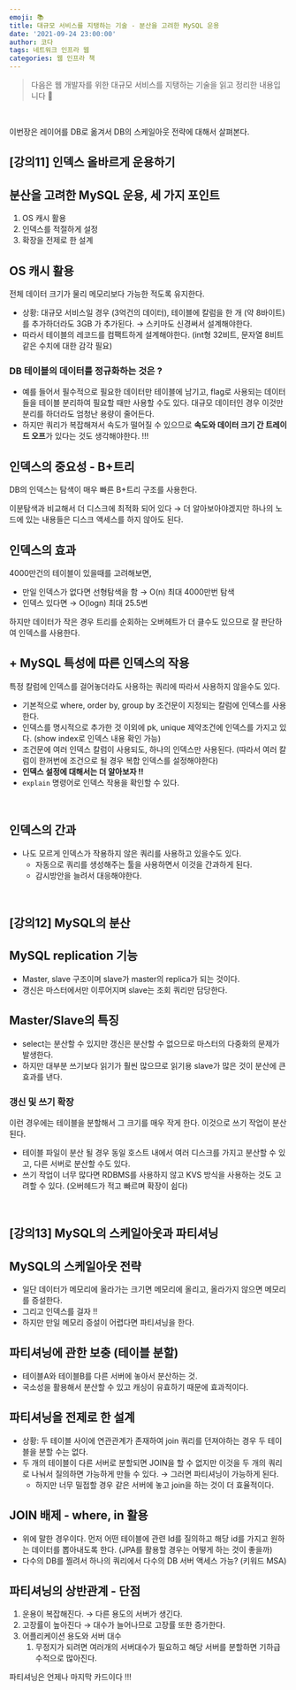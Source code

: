```yaml
---
emoji: 📚
title: 대규모 서비스를 지탱하는 기술 - 분산을 고려한 MySQL 운용
date: '2021-09-24 23:00:00'
author: 코다
tags: 네트워크 인프라 웹 
categories: 웹 인프라 책
---
```


> 다음은 웹 개발자를 위한 대규모 서비스를 지탱하는 기술을 읽고 정리한 내용입니다 🙌

<br>

이번장은 레이어를 DB로 옮겨서 DB의 스케일아웃 전략에 대해서 살펴본다. 

## [강의11] 인덱스 올바르게 운용하기

## 분산을 고려한 MySQL 운용, 세 가지 포인트

1. OS 캐시 활용
2. 인덱스를 적절하게 설정
3. 확장을 전제로 한 설계 

## OS 캐시 활용

전체 데이터 크기가 물리 메모리보다 가능한 적도록 유지한다. 

- 상황: 대규모 서비스일 경우 (3억건의 데이터), 테이블에 칼럼을 한 개 (약 8바이트)를 추가하더라도 3GB 가 추가된다. → 스키마도 신경써서 설계해야한다.
- 따라서 테이블의 레코드를 컴팩트하게 설계해야한다. (int형 32비트, 문자열 8비트 같은 수치에 대한 감각 필요)

### DB 테이블의 데이터를 정규화하는 것은 ?

- 예를 들어서 필수적으로 필요한 데이터만 테이블에 남기고, flag로 사용되는 데이터들을 테이블 분리하여 필요할 때만 사용할 수도 있다. 대규모 데이터인 경우 이것만 분리를 하더라도 엄청난 용량이 줄어든다.
- 하지만 쿼리가 복잡해져서 속도가 떨어질 수 있으므로 **속도와 데이터 크기 간 트레이드 오프**가 있다는 것도 생각해야한다. !!!

## 인덱스의 중요성 - B+트리

DB의 인덱스는 탐색이 매우 빠른 B+트리 구조를 사용한다.

이분탐색과 비교해서 더 디스크에 최적화 되어 있다 → 더 알아보아야겠지만 하나의 노드에 있는 내용들은 디스크 액세스를 하지 않아도 된다. 

## 인덱스의 효과

4000만건의 테이블이 있을때를 고려해보면, 

- 만일 인덱스가 없다면 선형탐색을 함 → O(n) 최대 4000만번 탐색
- 인덱스 있다면 → O(logn) 최대 25.5번

하지만 데이터가 작은 경우 트리를 순회하는 오버헤트가 더 클수도 있으므로 잘 판단하여 인덱스를 사용한다. 

## + MySQL 특성에 따른 인덱스의 작용

특정 칼럼에 인덱스를 걸어놓더라도 사용하는 쿼리에 따라서 사용하지 않을수도 있다.

- 기본적으로 where, order by, group by 조건문이 지정되는 칼럼에 인덱스를 사용한다.
- 인덱스를 명시적으로 추가한 것 이외에 pk, unique 제약조건에 인덱스를 가지고 있다. (show index로 인덱스 내용 확인 가능)
- 조건문에 여러 인덱스 칼럼이 사용되도, 하나의 인덱스만 사용된다. (따라서 여러 칼럼이 한꺼번에 조건으로 될 경우 복합 인덱스를 설정해야한다)
- **인덱스 설정에 대해서는 더 알아보자 !!**
- `explain` 명령어로 인덱스 작용을 확인할 수 있다.

<br>

## 인덱스의 간과

- 나도 모르게 인덱스가 작용하지 않은 쿼리를 사용하고 있을수도 있다.
    - 자동으로 쿼리를 생성해주는 툴을 사용하면서 이것을 간과하게 된다.
    - 감시방안을 늘려서 대응해야한다.

<br>

## [강의12] MySQL의 분산

## MySQL replication 기능

- Master, slave 구조이며 slave가 master의 replica가 되는 것이다.
- 갱신은 마스터에서만 이루어지며 slave는 조회 쿼리만 담당한다.

## Master/Slave의 특징

- select는 분산할 수 있지만 갱신은 분산할 수 없으므로 마스터의 다중화의 문제가 발생한다.
- 하지만 대부분 쓰기보다 읽기가 훨씬 많으므로 읽기용 slave가 많은 것이 분산에 큰 효과를 낸다.

### 갱신 및 쓰기 확장

이런 경우에는 테이블을 분할해서 그 크기를 매우 작게 한다. 이것으로 쓰기 작업이 분산된다. 

- 테이블 파일이 분산 될 경우 동일 호스트 내에서 여러 디스크를 가지고 분산할 수 있고, 다른 서버로 분산할 수도 있다.
- 쓰기 작업이 너무 많다면 RDBMS를 사용하지 않고 KVS 방식을 사용하는 것도 고려할 수 있다. (오버헤드가 적고 빠르며 확장이 쉽다)

<br>

## [강의13] MySQL의 스케일아웃과 파티셔닝

## MySQL의 스케일아웃 전략

- 일단 데이터가 메모리에 올라가는 크기면 메모리에 올리고, 올라가지 않으면 메모리를 증설한다.
- 그리고 인덱스를 걸자 !!
- 하지만 만일 메모리 증설이 어렵다면 파티셔닝을 한다.

## 파티셔닝에 관한 보충 (테이블 분할)

- 테이블A와 테이블B를 다른 서버에 놓아서 분산하는 것.
- 국소성을 활용해서 분산할 수 있고 캐싱이 유효하기 때문에 효과적이다.

## 파티셔닝을 전제로 한 설계

- 상황: 두 테이블 사이에 연관관계가 존재하여 join 쿼리를 던져야하는 경우 두 테이블을 분할 수는 없다.
- 두 개의 테이블이 다른 서버로 분할되면 JOIN을 할 수 없지만 이것을 두 개의 쿼리로 나눠서 질의하면 가능하게 만들 수 있다. → 그러면 파티셔닝이 가능하게 된다.
    - 하지만 너무 밀접할 경우 같은 서버에 놓고 join을 하는 것이 더 효율적이다.

## JOIN 배제 - where, in 활용

- 위에 말한 경우이다. 먼저 어떤 테이블에 관련 Id를 질의하고 해당 id를 가지고 원하는 데이터를 뽑아내도록 한다. (JPA를 활용할 경우는 어떻게 하는 것이 좋을까)
- 다수의 DB를 찔려서 하나의 쿼리에서 다수의 DB 서버 액세스 가능? (키워드 MSA)

## 파티셔닝의 상반관계 - 단점

1. 운용이 복잡해진다. → 다른 용도의 서버가 생긴다. 
2. 고장률이 높아진다 → 대수가 늘어나므로 고장률 또한 증가한다. 
3. 어플리케이션 용도와 서버 대수 
    1. 무정지가 되려면 여러개의 서버대수가 필요하고 해당 서버를 분할하면 기하급수적으로 많아진다. 

파티셔닝은 언제나 마지막 카드이다 !!!

```toc
```